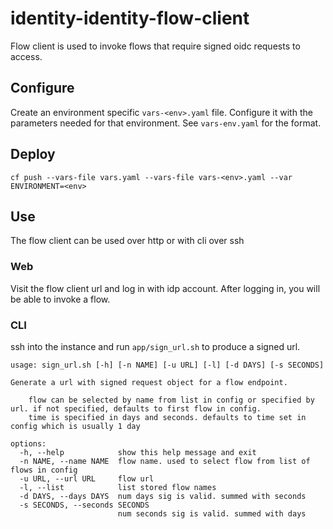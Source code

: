 # identity-identity-flow-client

Flow client is used to invoke flows that require signed oidc requests to access.

## Configure

Create an environment specific `vars-<env>.yaml` file. Configure it with the parameters needed for that environment. See `vars-env.yaml` for the format.

## Deploy

```
cf push --vars-file vars.yaml --vars-file vars-<env>.yaml --var ENVIRONMENT=<env>
```

## Use

The flow client can be used over http or with cli over ssh

### Web

Visit the flow client url and log in with idp account. After logging in, you will be able to invoke a flow.

### CLI

ssh into the instance and run `app/sign_url.sh` to produce a signed url.

```
usage: sign_url.sh [-h] [-n NAME] [-u URL] [-l] [-d DAYS] [-s SECONDS]

Generate a url with signed request object for a flow endpoint.

    flow can be selected by name from list in config or specified by url. if not specified, defaults to first flow in config.
    time is specified in days and seconds. defaults to time set in config which is usually 1 day

options:
  -h, --help            show this help message and exit
  -n NAME, --name NAME  flow name. used to select flow from list of flows in config
  -u URL, --url URL     flow url
  -l, --list            list stored flow names
  -d DAYS, --days DAYS  num days sig is valid. summed with seconds
  -s SECONDS, --seconds SECONDS
                        num seconds sig is valid. summed with days
```
